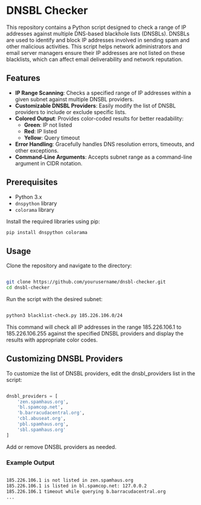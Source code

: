 # DNSBL Checker

This repository contains a Python script designed to check a range of IP addresses against multiple DNS-based blackhole lists (DNSBLs). DNSBLs are used to identify and block IP addresses involved in sending spam and other malicious activities. This script helps network administrators and email server managers ensure their IP addresses are not listed on these blacklists, which can affect email deliverability and network reputation.

## Features

- **IP Range Scanning**: Checks a specified range of IP addresses within a given subnet against multiple DNSBL providers.
- **Customizable DNSBL Providers**: Easily modify the list of DNSBL providers to include or exclude specific lists.
- **Colored Output**: Provides color-coded results for better readability:
  - **Green**: IP not listed
  - **Red**: IP listed
  - **Yellow**: Query timeout
- **Error Handling**: Gracefully handles DNS resolution errors, timeouts, and other exceptions.
- **Command-Line Arguments**: Accepts subnet range as a command-line argument in CIDR notation.

## Prerequisites

- Python 3.x
- `dnspython` library
- `colorama` library

Install the required libraries using pip:

```bash
pip install dnspython colorama
```

## Usage

Clone the repository and navigate to the directory:

```bash

git clone https://github.com/yourusername/dnsbl-checker.git
cd dnsbl-checker
```

Run the script with the desired subnet:

```bash

python3 blacklist-check.py 185.226.106.0/24
```

This command will check all IP addresses in the range 185.226.106.1 to 185.226.106.255 against the specified DNSBL providers and display the results with appropriate color codes.

## Customizing DNSBL Providers

To customize the list of DNSBL providers, edit the dnsbl_providers list in the script:

```python

dnsbl_providers = [
    'zen.spamhaus.org',
    'bl.spamcop.net',
    'b.barracudacentral.org',
    'cbl.abuseat.org',
    'pbl.spamhaus.org',
    'sbl.spamhaus.org'
]
```

Add or remove DNSBL providers as needed.

### Example Output

```bash 

185.226.106.1 is not listed in zen.spamhaus.org
185.226.106.1 is listed in bl.spamcop.net: 127.0.0.2
185.226.106.1 timeout while querying b.barracudacentral.org
...
```
